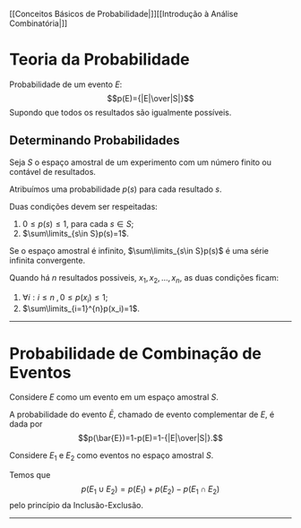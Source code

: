 [[Conceitos Básicos de Probabilidade|]][[Introdução à Análise Combinatória|]]
# Teoria da Probabilidade
Probabilidade de um evento $E$:
$$p(E)={|E|\over|S|}$$
Supondo que todos os resultados são igualmente possíveis.

## Determinando Probabilidades
Seja $S$ o espaço amostral de um experimento com um número finito ou contável de resultados.

Atribuímos uma probabilidade $p(s)$ para cada resultado $s$.

Duas condições devem ser respeitadas:
1. $0\le p(s)\le 1$, para cada $s\in S$;
2. $\sum\limits_{s\in S}p(s)=1$.

Se o espaço amostral é infinito, $\sum\limits_{s\in S}p(s)$ é uma série infinita convergente.

Quando há $n$ resultados possiveis, $x_1, x_2,\ldots,x_n$, as duas condições ficam:
1. $\forall i:i\le n\;,0\le p(x_i)\le 1$;
2. $\sum\limits_{i=1}^{n}p(x_i)=1$.

---
# Probabilidade de Combinação de Eventos
Considere $E$ como um evento em um espaço amostral $S$.

A probabilidade do evento $\bar{E}$, chamado de evento complementar de $E$, é dada por
$$p(\bar{E})=1-p(E)=1-{|E|\over|S|}.$$

Considere $E_1$ e $E_2$ como eventos no espaço amostral $S$.

Temos que
$$p(E_1\cup E_2)=p(E_1)+p(E_2)-p(E_1\cap E_2)$$
pelo princípio da Inclusão-Exclusão.

---